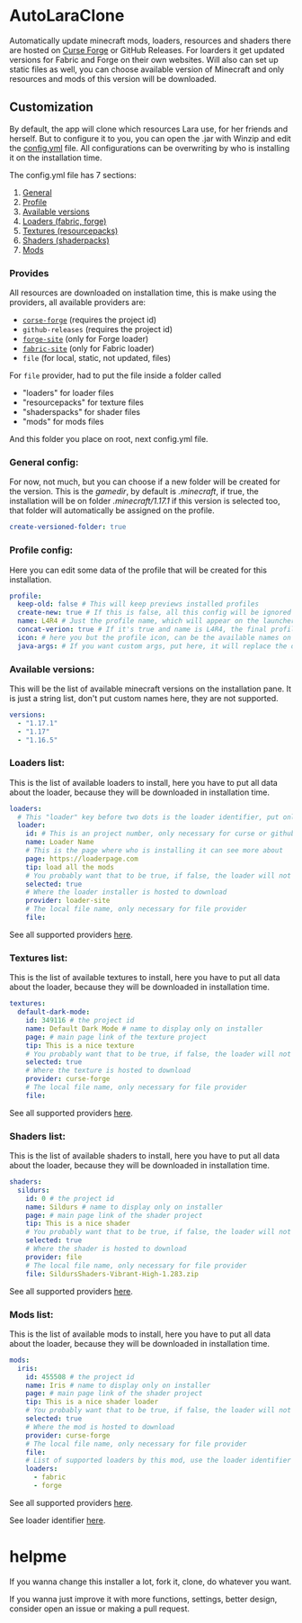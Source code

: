 # AutoLaraClone
Automatically update minecraft mods, loaders, resources and shaders there are hosted on [Curse Forge](https://www.curseforge.com/minecraft) or GitHub Releases. For loarders it get updated versions for Fabric and Forge on their own websites.
Will also can set up static files as well, you can choose available version of Minecraft and only resources and mods of this version will be downloaded.
## Customization
By default, the app will clone which resources Lara use, for her friends and herself. But to configure it to you, you can open the .jar with Winzip and edit the [config.yml](src/main/resources/config.yml) file.
All configurations can be overwriting by who is installing it on the installation time.

The config.yml file has 7 sections:
1. [General](#general-config)
2. [Profile](#profile-config)
3. [Available versions](#available-versions)
4. [Loaders (fabric, forge)](#loaders-list)
5. [Textures (resourcepacks)](#textures-list)
6. [Shaders (shaderpacks)](shaders-list)
7. [Mods](#mods-list)

### Provides
All resources are downloaded on installation time, this is make using the providers, all available providers are:
* [`corse-forge`](https://www.curseforge.com/minecraft) (requires the project id)
* `github-releases` (requires the project id)
* [`forge-site`](https://fabricmc.net) (only for Forge loader)
* [`fabric-site`](https://files.minecraftforge.net/net/minecraftforge/forge/) (only for Fabric loader)
* `file` (for local, static, not updated, files)

For `file` provider, had to put the file inside a folder called
* "loaders" for loader files
* "resourcepacks" for texture files
* "shaderspacks" for shader files
* "mods" for mods files

And this folder you place on root, next config.yml file.

### General config:
For now, not much, but you can choose if a new folder will be created for the version.
This is the *gamedir*, by default is *.minecraft*, if true, the installation will be on folder *.minecraft/1.17.1* if this version is selected too, that folder will automatically be assigned on the profile.
```yaml
create-versioned-folder: true
```

### Profile config:
Here you can edit some data of the profile that will be created for this installation.
```yaml
profile:
  keep-old: false # This will keep previews installed profiles
  create-new: true # If this is false, all this config will be ignored and no profile will be created
  name: L4R4 # Just the profile name, which will appear on the launcher
  concat-verion: true # If it's true and name is L4R4, the final profile name will be "L4R4 1.17.1"
  icon: # here you but the profile icon, can be the available names on the launcher or base64 png image data
  java-args: # If you want custom args, put here, it will replace the default args for this profile

```

### Available versions:
This will be the list of available minecraft versions on the installation pane.
It is just a string list, don't put custom names here, they are not supported.
```yaml
versions:
  - "1.17.1"
  - "1.17"
  - "1.16.5"
```

### Loaders list:
This is the list of available loaders to install, here you have to put all data about the loader, because they will be downloaded in installation time.
```yaml
loaders:
  # This "loader" key before two dots is the loader identifier, put only a single name to represent the loader.
  loader:
    id: # This is an project number, only necessary for curse or github providers
    name: Loader Name
    # This is the page where who is installing it can see more about
    page: https://loaderpage.com
    tip: load all the mods
    # You probably want that to be true, if false, the loader will not be installed.
    selected: true
    # Where the loader installer is hosted to download
    provider: loader-site
    # The local file name, only necessary for file provider
    file:
```
See all supported providers [here](#provides).


### Textures list:
This is the list of available textures to install, here you have to put all data about the loader, because they will be downloaded in installation time.
```yaml
textures:
  default-dark-mode:
    id: 349116 # the project id
    name: Default Dark Mode # name to display only on installer
    page: # main page link of the texture project
    tip: This is a nice texture
    # You probably want that to be true, if false, the loader will not be installed.
    selected: true
    # Where the texture is hosted to download
    provider: curse-forge
    # The local file name, only necessary for file provider
    file:
```
See all supported providers [here](#provides).

### Shaders list:
This is the list of available shaders to install, here you have to put all data about the loader, because they will be downloaded in installation time.
```yaml
shaders:
  sildurs:
    id: 0 # the project id
    name: Sildurs # name to display only on installer
    page: # main page link of the shader project
    tip: This is a nice shader
    # You probably want that to be true, if false, the loader will not be installed.
    selected: true
    # Where the shader is hosted to download
    provider: file
    # The local file name, only necessary for file provider
    file: SildursShaders-Vibrant-High-1.283.zip
```
See all supported providers [here](#provides).

### Mods list:
This is the list of available mods to install, here you have to put all data about the loader, because they will be downloaded in installation time.
```yaml
mods:
  iris:
    id: 455508 # the project id
    name: Iris # name to display only on installer
    page: # main page link of the shader project
    tip: This is a nice shader loader
    # You probably want that to be true, if false, the loader will not be installed.
    selected: true
    # Where the mod is hosted to download
    provider: curse-forge
    # The local file name, only necessary for file provider
    file: 
    # List of supported loaders by this mod, use the loader identifier key here
    loaders:
      - fabric
      - forge
```
See all supported providers [here](#provides).

See loader identifier [here](#loaders-list).

# helpme
If you wanna change this installer a lot, fork it, clone, do whatever you want.

If you wanna just improve it with more functions, settings, better design, consider open an issue or making a pull request.